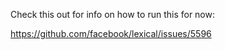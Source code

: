Check this out for info on how to run this for now:

https://github.com/facebook/lexical/issues/5596
